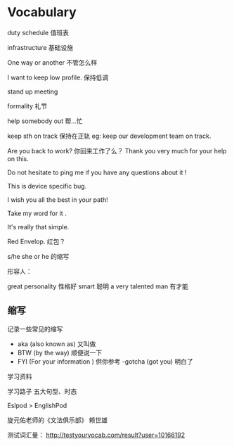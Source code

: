 # Vocabulary


duty schedule 值班表

infrastructure 基础设施

One way or another 不管怎么样

I want to keep low profile.
保持低调

stand up meeting

formality 礼节

help somebody out 帮...忙

keep sth on track 
保持在正轨 eg: keep our development team on track.

Are you back to work? 你回来工作了么？
Thank you very much for your help on this.

Do not hesitate to ping me if you have any questions about it ! 

This is device specific bug. 

I wish you all the best in your path!

Take my word for it .

It's really that simple.

Red Envelop. 红包？


s/he   she or he 的缩写

形容人：

great personality 性格好
smart  聪明
a very talented man 有才能



## 缩写

记录一些常见的缩写

- aka (also known as)
又叫做
- BTW (by the way)
顺便说一下
- FYI (For your information )
供你参考
-gotcha (got you)
明白了




学习资料

学习路子 五大句型、时态

Eslpod > EnglishPod

旋元佑老师的《文法俱乐部》
赖世雄

测试词汇量：
http://testyourvocab.com/result?user=10166192













